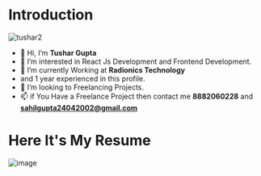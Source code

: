 # Introduction





![tushar2](https://user-images.githubusercontent.com/100976552/220819062-65797441-daf7-4071-80c3-aee950065368.jpg)






- 👋 Hi, I’m **Tushar Gupta**
- 👀 I’m interested in React Js Development and  Frontend Development.
- 🌱 I’m currently Working at **Radionics Technology**
- and 1 year experienced in this profile.
- 💞️ I’m looking to Freelancing Projects.
- 📫 if You Have a Freelance Project then contact me **8882060228**
 and **sahilgupta24042002@gmail.com**



# Here It's My Resume


![image](https://user-images.githubusercontent.com/100976552/220819420-bc32f521-29c4-44d1-805b-b424c624b5a3.png)

